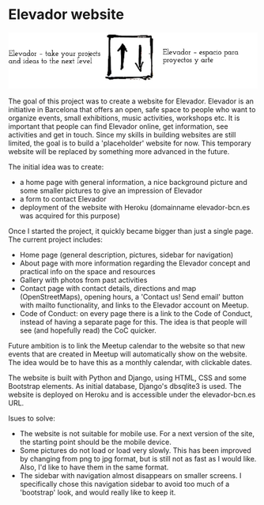# Elevador website

![Elevador logo](https://github.com/Jethet/elevador_project/blob/master/placeholder/static/images/elevador_logo.jpg)

The goal of this project was to create a website for Elevador. Elevador is an initiative in Barcelona that offers an open, safe space to people who want to organize events, small exhibitions, music activities, workshops etc. It is important that people can find Elevador online, get information, see activities and get in touch. Since my skills in building websites are still limited, the goal is to build a 'placeholder' website for now. This temporary website will be replaced by something more advanced in the future.

The initial idea was to create:

* a home page with general information, a nice background picture and some smaller pictures to give an impression of Elevador
* a form to contact Elevador
* deployment of the website with Heroku (domainname elevador-bcn.es was acquired for this purpose)

Once I started the project, it quickly became bigger than just a single page. The current project includes:

* Home page (general description, pictures, sidebar for navigation)
* About page with more information regarding the Elevador concept and practical info on the space and resources
* Gallery with photos from past activities
* Contact page with contact details, directions and map (OpenStreetMaps), opening hours, a 'Contact us! Send email' button with mailto functionality, and links to the Elevador account on Meetup.
* Code of Conduct: on every page there is a link to the Code of Conduct, instead of having a separate page for this. The idea is that people will see (and hopefully read) the CoC quicker.

Future ambition is to link the Meetup calendar to the website so that new events that are created in Meetup will automatically show on the website. The idea would be to have this as a monthly calendar, with clickable dates.

The website is built with Python and Django, using HTML, CSS and some Bootstrap elements. As initial database, Django's dbsqlite3 is used. The website is deployed on Heroku and is accessible under the elevador-bcn.es URL.

Isues to solve:
* The website is not suitable for mobile use. For a next version of the site, the starting point should be the mobile device.
* Some pictures do not load or load very slowly. This has been improved by changing from png to jpg format, but is still not as fast as I would like. Also, I'd like to have them in the same format.
* The sidebar with navigation almost disappears on smaller screens. I specifically chose this navigation sidebar to avoid too much of a 'bootstrap' look, and would really like to keep it. 

